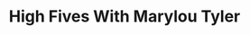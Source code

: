 ﻿---
title: High Fives With Marylou Tyler
description: Last month, we sat down and talked with Marylou Tyler, co-author of Predictable Revenue. On this episode of the Prospecting Podcast, Marylou and Ryan talk about picking the right accounts, account based prospecting, and her new book, Predictable Prospecting.
coverImage: ./img/podcast/podcast-image-24.jpg
refLink: leadiq.com

audioLinks: https://w.soundcloud.com/player/?url=https%3A%2F%2Fapi.soundcloud.com%2Ftracks%2F315443081&amp;auto_play=false&amp;show_artwork=true&amp;visual=true&amp;origin=twitter
webImage: ./img/podcast/video-img/image-24.png
---